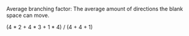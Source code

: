 Average branching factor: The average amount of directions the blank space can move.

(4 * 2 + 4 * 3 + 1 * 4) / (4 + 4 + 1)
